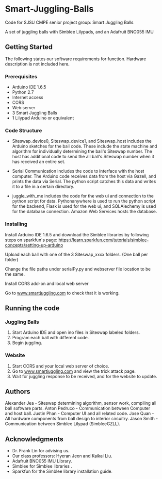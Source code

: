 # Smart-Juggling-Balls

Code for SJSU CMPE senior project group: Smart Juggling Balls

A set of juggling balls with Simblee Lilypads, and an Adafruit BNO055 IMU

## Getting Started

The following states our software requirements for function. Hardware description is not included here.

### Prerequisites

* Arduino IDE 1.6.5
* Python 2.7
* Internet access
* CORS
* Web server
* 3 Smart Juggling Balls
* 1 Lilypad Arduino or equivalent

### Code Structure

* Siteswap_device0, Siteswap_device1, and Siteswap_host includes the Arduino sketches for the ball code. These include the state machine and algorithm for individually determining the ball's Siteswap number. The host has additional code to send the all ball's Siteswap number when it has received an entire set.

* Serial Communication includes the code to interface with the host computer. The Arduino code receives data from the host via Gazell, and prints the data via Serial. The python script catches this data and writes it to a file in a certain directory.

* juggle_with_me includes the code for the web ui and connection to the python script for data. Pythonanywhere is used to run the python script for the backend, Flask is used for the web ui, and SQLAlechemy is used for the database connection. Amazon Web Services hosts the database.

### Installing

Install Arduino IDE 1.6.5 and download the Simblee libraries by following steps on sparkfun's page:
https://learn.sparkfun.com/tutorials/simblee-concepts/setting-up-arduino

Upload each ball with one of the 3 Siteswap_xxxx folders. (One ball per folder)

Change the file paths under serialPy.py and webserver file location to be the same.

Install CORS add-on and local web server

Go to www.smartjuggling.com to check that it is working.

## Running the code

### Juggling Balls

1. Start Arduino IDE and open ino files in Siteswap labeled folders.
2. Program each ball with different code.
3. Begin juggling.

### Website

1. Start CORS and your local web server of choice.
2. Go to www.smartjuggling.com and view the trick attack page.
3. Wait for juggling response to be received, and for the website to update.


## Authors

Alexander Jea - Siteswap determining algorithm, sensor work, compiling all ball software parts.
Anton Pedruco - Communication between Computer and host ball.
Justin Phan - Computer UI and all related code.
Jose Quan - All hardware components from ball design to interior circuitry.
Jason Smith - Communication between Simblee Lilypad (SimbleeGZLL).

## Acknowledgments

* Dr. Frank Lin for advising us.
* Our class professors: Hyeran Jeon and Kaikai Liu.
* Adafruit BNO055 IMU Library.
* Simblee for Simblee libraries .
* Sparkfun for the Simblee library installation guide.